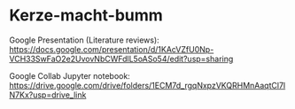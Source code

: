 # Kerze-macht-bumm
Google Presentation (Literature reviews): 
https://docs.google.com/presentation/d/1KAcVZfU0Np-VCH33SwFaO2e2UvovNbCWFdlL5oASo54/edit?usp=sharing

Google Collab Jupyter notebook: 
https://drive.google.com/drive/folders/1ECM7d_rgqNxpzVKQRHMnAaqtCl7lN7Kx?usp=drive_link 
